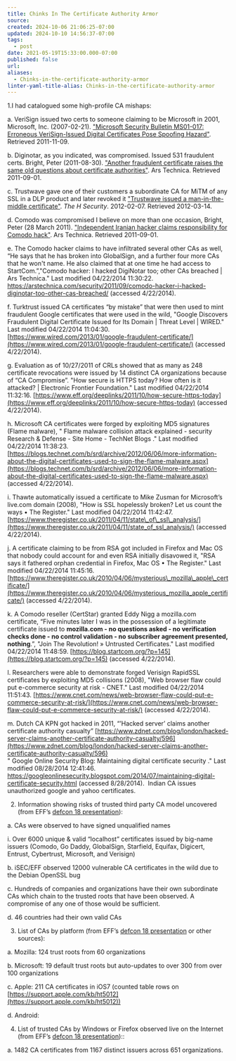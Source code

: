 ```yaml
---
title: Chinks In The Certificate Authority Armor
source: 
created: 2024-10-06 21:06:25-07:00
updated: 2024-10-10 14:56:37-07:00
tags:
  - post
date: 2021-05-19T15:33:00.000-07:00
published: false
url: 
aliases:
  - Chinks-in-the-certificate-authority-armor
linter-yaml-title-alias: Chinks-in-the-certificate-authority-armor
---
```



  
  

1.I had catalogued some high-profile CA mishaps:

a. VeriSign issued two certs to someone claiming to be Microsoft in 2001, Microsoft, Inc. (2007-02-21). ["Microsoft Security Bulletin MS01-017: Erroneous VeriSign-Issued Digital Certificates Pose Spoofing Hazard"](https://support.microsoft.com/kb/293818). Retrieved 2011-11-09.

b. Diginotar, as you indicated, was compromised. Issued 531 fraudulent certs. Bright, Peter (2011-08-30). ["Another fraudulent certificate raises the same old questions about certificate authorities"](https://arstechnica.com/security/news/2011/08/earlier-this-year-an-iranian.ars). Ars Technica. Retrieved 2011-09-01.

c. Trustwave gave one of their customers a subordinate CA for MiTM of any SSL in a DLP product and later revoked it ["Trustwave issued a man-in-the-middle certificate"](https://www.h-online.com/security/news/item/Trustwave-issued-a-man-in-the-middle-certificate-1429982.html). _The H Security_. 2012-02-07. Retrieved 2012-03-14.

d. Comodo was compromised I believe on more than one occasion, Bright, Peter (28 March 2011). ["Independent Iranian hacker claims responsibility for Comodo hack"](https://arstechnica.com/security/news/2011/03/independent-iranian-hacker-claims-responsibility-for-comodo-hack.ars). Ars Technica. Retrieved 2011-09-01.

e. The Comodo hacker claims to have infiltrated several other CAs as well, “He says that he has broken into GlobalSign, and a further four more CAs that he won't name. He also claimed that at one time he had access to StartCom.”,"Comodo hacker: I hacked DigiNotar too; other CAs breached | Ars Technica." Last modified 04/22/2014 11:30:22. https://arstechnica.com/security/2011/09/comodo-hacker-i-hacked-diginotar-too-other-cas-breached/ (accessed 4/22/2014).

f. Turktrust issued CA certificates “by mistake” that were then used to mint fraudulent Google certificates that were used in the wild, "Google Discovers Fraudulent Digital Certificate Issued for Its Domain | Threat Level | WIRED." Last modified 04/22/2014 11:04:30. [https://www.wired.com/2013/01/google-fraudulent-certificate/](https://www.wired.com/2013/01/google-fraudulent-certificate/) (accessed 4/22/2014).

g. Evaluation as of 10/27/2011 of CRLs showed that as many as 248 certificate revocations were issued by 14 distinct CA organizations because of “CA Compromise”. "How secure is HTTPS today? How often is it attacked? | Electronic Frontier Foundation." Last modified 04/22/2014 11:32:16. [https://www.eff.org/deeplinks/2011/10/how-secure-https-today](https://www.eff.org/deeplinks/2011/10/how-secure-https-today) (accessed 4/22/2014).

h. Microsoft CA certificates were forged by exploiting MD5 signatures (Flame malware), " Flame malware collision attack explained - security Research & Defense - Site Home - TechNet Blogs ." Last modified 04/22/2014 11:38:23. [https://blogs.technet.com/b/srd/archive/2012/06/06/more-information-about-the-digital-certificates-used-to-sign-the-flame-malware.aspx](https://blogs.technet.com/b/srd/archive/2012/06/06/more-information-about-the-digital-certificates-used-to-sign-the-flame-malware.aspx) (accessed 4/22/2014).

i. Thawte automatically issued a certificate to Mike Zusman for Microsoft’s live.com domain (2008), "How is SSL hopelessly broken? Let us count the ways • The Register." Last modified 04/22/2014 11:42:47. [https://www.theregister.co.uk/2011/04/11/state\_of\_ssl\_analysis/](https://www.theregister.co.uk/2011/04/11/state_of_ssl_analysis/) (accessed 4/22/2014).

j. A certificate claiming to be from RSA got included in Firefox and Mac OS that nobody could account for and even RSA initially disavowed it, "RSA says it fathered orphan credential in Firefox, Mac OS • The Register." Last modified 04/22/2014 11:45:16. [https://www.theregister.co.uk/2010/04/06/mysterious\_mozilla\_apple\_certificate/](https://www.theregister.co.uk/2010/04/06/mysterious_mozilla_apple_certificate/) (accessed 4/22/2014).

k. A Comodo reseller (CertStar) granted Eddy Nigg a mozilla.com certificate, “Five minutes later I was in the possession of a legitimate certificate issued to **mozilla.com - no questions asked - no verification checks done - no control validation - no subscriber agreement presented, nothing**.”, "Join The Revolution! » Untrusted Certificates." Last modified 04/22/2014 11:48:59. [https://blog.startcom.org/?p=145](https://blog.startcom.org/?p=145) (accessed 4/22/2014).

l. Researchers were able to demonstrate forged Verisign RapidSSL certificates by exploiting MD5 collisions (2008), "Web browser flaw could put e-commerce security at risk - CNET." Last modified 04/22/2014 11:51:43. [https://www.cnet.com/news/web-browser-flaw-could-put-e-commerce-security-at-risk/](https://www.cnet.com/news/web-browser-flaw-could-put-e-commerce-security-at-risk/) (accessed 4/22/2014).

m. Dutch CA KPN got hacked in 2011, “’Hacked server’ claims another certificate authority casualty” [https://www.zdnet.com/blog/london/hacked-server-claims-another-certificate-authority-casualty/596](https://www.zdnet.com/blog/london/hacked-server-claims-another-certificate-authority-casualty/596)  
" Google Online Security Blog: Maintaining digital certificate security ." Last modified 08/28/2014 12:41:46. https://googleonlinesecurity.blogspot.com/2014/07/maintaining-digital-certificate-security.html (accessed 8/28/2014).  Indian CA issues unauthorized google and yahoo certificates.

2. Information showing risks of trusted third party CA model uncovered (from EFF’s [defcon 18 presentation](https://www.eff.org/files/DefconSSLiverse.pdf)):

a. CAs were observed to have signed unqualified names

i. Over 6000 unique & valid “localhost” certificates issued by big-name issuers (Comodo, Go Daddy, GlobalSign, Starfield, Equifax, Digicert, Entrust, Cybertrust, Microsoft, and Verisign)

b. iSEC/EFF observed 12000 vulnerable CA certificates in the wild due to the Debian OpenSSL bug

c. Hundreds of companies and organizations have their own subordinate CAs which chain to the trusted roots that have been observed. A compromise of any one of those would be sufficient.

d. 46 countries had their own valid CAs

3. List of CAs by platform (from EFF’s [defcon 18 presentation](https://www.eff.org/files/DefconSSLiverse.pdf) or other sources):

a. Mozilla: 124 trust roots from 60 organizations

b. Microsoft: 19 default trust roots but auto-updates to over 300 from over 100 organizations

c. Apple: 211 CA certificates in iOS7 (counted table rows on [https://support.apple.com/kb/ht5012](https://support.apple.com/kb/ht5012))

d. Android:

4. List of trusted CAs by Windows or Firefox observed live on the Internet (from EFF’s [defcon 18 presentation](https://www.eff.org/files/DefconSSLiverse.pdf))::

a. 1482 CA certificates from 1167 distinct issuers across 651 organizations.